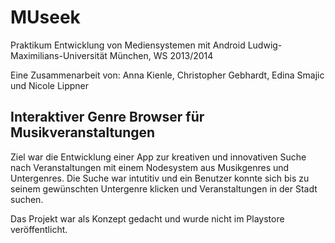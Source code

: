 MUseek
===========

Praktikum Entwicklung von Mediensystemen mit Android
Ludwig-Maximilians-Universität München, WS 2013/2014

Eine Zusammenarbeit von:
Anna Kienle, Christopher Gebhardt, Edina Smajic und Nicole Lippner

## Interaktiver Genre Browser für Musikveranstaltungen

Ziel war die Entwicklung einer App zur kreativen und innovativen Suche nach Veranstaltungen mit einem Nodesystem aus Musikgenres und Untergenres. Die Suche war intutitiv und ein Benutzer konnte sich bis zu seinem gewünschten Untergenre klicken und Veranstaltungen in der Stadt suchen.

Das Projekt war als Konzept gedacht und wurde nicht im Playstore veröffentlicht.
